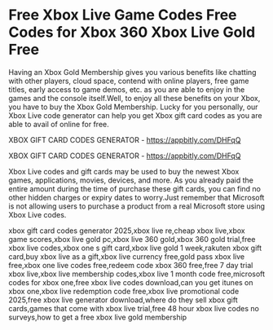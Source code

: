 # Free Xbox Live Game Codes Free Codes for Xbox 360 Xbox Live Gold Free

Having an Xbox Gold Membership gives you various benefits like chatting with other players, cloud space, contend with online players, free game titles, early access to game demos, etc. as you are able to enjoy in the games and the console itself.Well, to enjoy all these benefits on your Xbox, you have to buy the Xbox Gold Membership. Lucky for you personally, our Xbox Live code generator can help you get Xbox gift card codes as you are able to avail of online for free.

XBOX GIFT CARD CODES GENERATOR - https://appbitly.com/DHFqQ


XBOX GIFT CARD CODES GENERATOR - https://appbitly.com/DHFqQ

Xbox Live codes and gift cards may be used to buy the newest Xbox games, applications, movies, devices, and more. As you already paid the entire amount during the time of purchase these gift cards, you can find no other hidden charges or expiry dates to worry.Just remember that Microsoft is not allowing users to purchase a product from a real Microsoft store using Xbox Live codes.

xbox gift card codes generator 2025,xbox live re,cheap xbox live,xbox game scores,xbox live gold pc,xbox live 360 gold,xbox 360 gold trial,free xbox live codes,xbox one s gift card,xbox live gold 1 week,rakuten xbox gift card,buy xbox live as a gift,xbox live currency free,gold pass xbox live free,xbox one live codes free,redeem code xbox 360 free,free 7 day trial xbox live,xbox live membership codes,xbox live 1 month code free,microsoft codes for xbox one,free xbox live codes download,can you get itunes on xbox one,xbox live redemption code free,xbox live promotional code 2025,free xbox live generator download,where do they sell xbox gift cards,games that come with xbox live trial,free 48 hour xbox live codes no surveys,how to get a free xbox live gold membership
